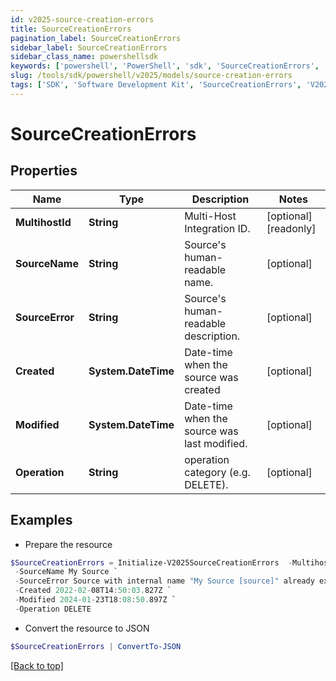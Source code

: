 ```yaml
---
id: v2025-source-creation-errors
title: SourceCreationErrors
pagination_label: SourceCreationErrors
sidebar_label: SourceCreationErrors
sidebar_class_name: powershellsdk
keywords: ['powershell', 'PowerShell', 'sdk', 'SourceCreationErrors', 'V2025SourceCreationErrors'] 
slug: /tools/sdk/powershell/v2025/models/source-creation-errors
tags: ['SDK', 'Software Development Kit', 'SourceCreationErrors', 'V2025SourceCreationErrors']
---
```



# SourceCreationErrors

## Properties

Name | Type | Description | Notes
------------ | ------------- | ------------- | -------------
**MultihostId** | **String** | Multi-Host Integration ID. | [optional] [readonly] 
**SourceName** | **String** | Source's human-readable name. | [optional] 
**SourceError** | **String** | Source's human-readable description. | [optional] 
**Created** | **System.DateTime** | Date-time when the source was created | [optional] 
**Modified** | **System.DateTime** | Date-time when the source was last modified. | [optional] 
**Operation** | **String** | operation category (e.g. DELETE). | [optional] 

## Examples

- Prepare the resource
```powershell
$SourceCreationErrors = Initialize-V2025SourceCreationErrors  -MultihostId 2c91808568c529c60168cca6f90c1324 `
 -SourceName My Source `
 -SourceError Source with internal name "My Source [source]" already exists. `
 -Created 2022-02-08T14:50:03.827Z `
 -Modified 2024-01-23T18:08:50.897Z `
 -Operation DELETE
```

- Convert the resource to JSON
```powershell
$SourceCreationErrors | ConvertTo-JSON
```


[[Back to top]](#) 

